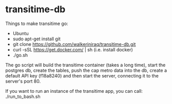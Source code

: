 # transitime-db

Things to make transitime go:

- Ubuntu
- sudo apt-get install git
- git clone https://github.com/walkeriniraq/transitime-db.git
- curl -sSL https://get.docker.com/ | sh  (i.e. install docker)
- ./go.sh

The go script will build the transitime container (takes a long time), start the postgres db, create the tables,
push the cap metro data into the db, create a default API key (f18a8240) and then start the server, connecting
it to the server's port 80.

If you want to run an instance of the transitime app, you can call:
./run_to_bash.sh

